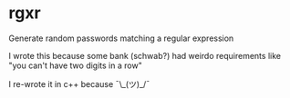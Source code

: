 # rgxr
Generate random passwords matching a regular expression

I wrote this because some bank (schwab?) had weirdo requirements like "you can't
have two digits in a row"

I re-wrote it in c++ because ¯\\\_(ツ)\_/¯
